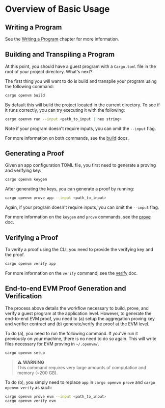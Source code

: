 # Overview of Basic Usage

## Writing a Program

See the [Writing a Program](./write-program.md) chapter for more information.

## Building and Transpiling a Program

At this point, you should have a guest program with a `Cargo.toml` file in the root of your project directory. What's next?

The first thing you will want to do is build and transpile your program using the following command:

```bash
cargo openvm build
```

By default this will build the project located in the current directory. To see if it runs correctly, you can try executing it with the following:

```bash
cargo openvm run --input <path_to_input | hex string>
```

Note if your program doesn't require inputs, you can omit the `--input` flag.

For more information on both commands, see the [build](./build.md) docs.

## Generating a Proof

Given an app configuration TOML file, you first need to generate a proving and verifying key:

```bash
cargo openvm keygen
```

After generating the keys, you can generate a proof by running:

```bash
cargo openvm prove app --input <path_to_input>
```

Again, if your program doesn't require inputs, you can omit the `--input` flag.

For more information on the `keygen` and `prove` commands, see the [prove](./prove.md) doc.

## Verifying a Proof

To verify a proof using the CLI, you need to provide the verifying key and the proof.

```bash
cargo openvm verify app
```

For more information on the `verify` command, see the [verify](./verify.md) doc.

## End-to-end EVM Proof Generation and Verification

The process above details the workflow necessary to build, prove, and verify a guest program at the application level. However, to generate the end-to-end EVM proof, you need to (a) setup the aggregation proving key and verifier contract and (b) generate/verify the proof at the EVM level.

To do (a), you need to run the following command. If you've run it previously on your machine, there is no need to do so again. This will write files necessary for EVM proving in `~/.openvm/`.

```bash
cargo openvm setup
```

> ⚠️ **WARNING**  
> This command requires very large amounts of computation and memory (~200 GB).

To do (b), you simply need to replace `app` in `cargo openvm prove` and `cargo openvm verify` as such:

```bash
cargo openvm prove evm --input <path_to_input>
cargo openvm verify evm
```
